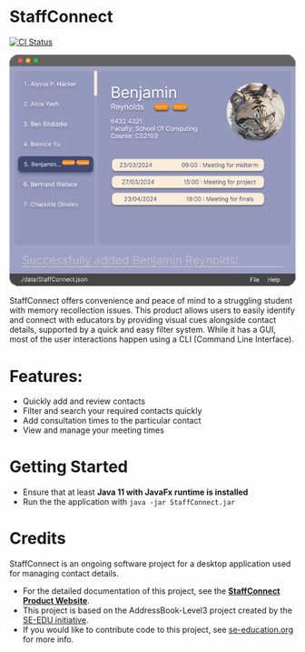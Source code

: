 # StaffConnect

[![CI Status](https://github.com/AY2324S2-CS2103-F08-3/tp/actions/workflows/gradle.yml/badge.svg)](https://github.com/AY2324S2-CS2103-F08-3/tp/actions)

![Ui](docs/images/Ui.png)

StaffConnect offers convenience and peace of mind to a struggling student with memory recollection issues.
This product allows users to easily identify and connect with educators by providing visual cues alongside contact
details, supported by a quick and easy filter system. While it has a GUI, most of the user interactions happen using a CLI (Command Line Interface).

# Features:
* Quickly add and review contacts
* Filter and search your required contacts quickly
* Add consultation times to the particular contact
* View and manage your meeting times

# Getting Started
 * Ensure that at least **Java 11 with JavaFx runtime is installed**
 * Run the the application with ```java -jar StaffConnect.jar```

# Credits
StaffConnect is an ongoing software project for a desktop application used for managing contact details.
* For the detailed documentation of this project, see the **[StaffConnect Product Website](https://ay2324s2-cs2103-f08-3.github.io/tp/)**.
* This project is based on the AddressBook-Level3 project created by the [SE-EDU initiative](https://se-education.org).
* If you would like to contribute code to this project, see [se-education.org](https://se-education.org#https://se-education.org/#contributing) for more info.
